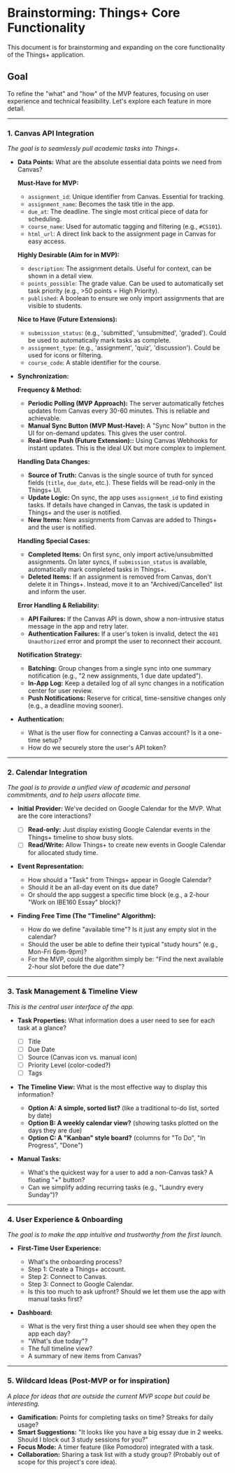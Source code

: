 # Brainstorming: Things+ Core Functionality

This document is for brainstorming and expanding on the core functionality of the Things+ application.

## Goal
To refine the "what" and "how" of the MVP features, focusing on user experience and technical feasibility. Let's explore each feature in more detail.

---

### 1. Canvas API Integration

*The goal is to seamlessly pull academic tasks into Things+.*

- **Data Points:** What are the absolute essential data points we need from Canvas?

  **Must-Have for MVP:**
  - `assignment_id`: Unique identifier from Canvas. Essential for tracking.
  - `assignment_name`: Becomes the task title in the app.
  - `due_at`: The deadline. The single most critical piece of data for scheduling.
  - `course_name`: Used for automatic tagging and filtering (e.g., `#CS101`).
  - `html_url`: A direct link back to the assignment page in Canvas for easy access.

  **Highly Desirable (Aim for in MVP):**
  - `description`: The assignment details. Useful for context, can be shown in a detail view.
  - `points_possible`: The grade value. Can be used to automatically set task priority (e.g., >50 points = High Priority).
  - `published`: A boolean to ensure we only import assignments that are visible to students.

  **Nice to Have (Future Extensions):**
  - `submission_status`: (e.g., 'submitted', 'unsubmitted', 'graded'). Could be used to automatically mark tasks as complete.
  - `assignment_type`: (e.g., 'assignment', 'quiz', 'discussion'). Could be used for icons or filtering.
  - `course_code`: A stable identifier for the course.

- **Synchronization:**

  **Frequency & Method:**
  - **Periodic Polling (MVP Approach):** The server automatically fetches updates from Canvas every 30-60 minutes. This is reliable and achievable.
  - **Manual Sync Button (MVP Must-Have):** A "Sync Now" button in the UI for on-demand updates. This gives the user control.
  - **Real-time Push (Future Extension)::** Using Canvas Webhooks for instant updates. This is the ideal UX but more complex to implement.

  **Handling Data Changes:**
  - **Source of Truth:** Canvas is the single source of truth for synced fields (`title`, `due_date`, etc.). These fields will be read-only in the Things+ UI.
  - **Update Logic:** On sync, the app uses `assignment_id` to find existing tasks. If details have changed in Canvas, the task is updated in Things+ and the user is notified.
  - **New Items:** New assignments from Canvas are added to Things+ and the user is notified.

  **Handling Special Cases:**
  - **Completed Items:** On first sync, only import active/unsubmitted assignments. On later syncs, if `submission_status` is available, automatically mark completed tasks in Things+.
  - **Deleted Items:** If an assignment is removed from Canvas, don't delete it in Things+. Instead, move it to an "Archived/Cancelled" list and inform the user.

  **Error Handling & Reliability:**
  - **API Failures:** If the Canvas API is down, show a non-intrusive status message in the app and retry later.
  - **Authentication Failures:** If a user's token is invalid, detect the `401 Unauthorized` error and prompt the user to reconnect their account.

  **Notification Strategy:**
  - **Batching:** Group changes from a single sync into one summary notification (e.g., "2 new assignments, 1 due date updated").
  - **In-App Log:** Keep a detailed log of all sync changes in a notification center for user review.
  - **Push Notifications:** Reserve for critical, time-sensitive changes only (e.g., a deadline moving sooner).

- **Authentication:**
  - What is the user flow for connecting a Canvas account? Is it a one-time setup?
  - How do we securely store the user's API token?

---

### 2. Calendar Integration

*The goal is to provide a unified view of academic and personal commitments, and to help users allocate time.*

- **Initial Provider:** We've decided on Google Calendar for the MVP. What are the core interactions?
  - [ ] **Read-only:** Just display existing Google Calendar events in the Things+ timeline to show busy slots.
  - [ ] **Read/Write:** Allow Things+ to create new events in Google Calendar for allocated study time.

- **Event Representation:**
  - How should a "Task" from Things+ appear in Google Calendar?
  - Should it be an all-day event on its due date?
  - Or should the app suggest a specific time block (e.g., a 2-hour "Work on IBE160 Essay" block)?

- **Finding Free Time (The "Timeline" Algorithm):**
  - How do we define "available time"? Is it just any empty slot in the calendar?
  - Should the user be able to define their typical "study hours" (e.g., Mon-Fri 6pm-9pm)?
  - For the MVP, could the algorithm simply be: "Find the next available 2-hour slot before the due date"?

---

### 3. Task Management & Timeline View

*This is the central user interface of the app.*

- **Task Properties:** What information does a user need to see for each task at a glance?
  - [ ] Title
  - [ ] Due Date
  - [ ] Source (Canvas icon vs. manual icon)
  - [ ] Priority Level (color-coded?)
  - [ ] Tags

- **The Timeline View:** What is the most effective way to display this information?
  - **Option A: A simple, sorted list?** (like a traditional to-do list, sorted by date)
  - **Option B: A weekly calendar view?** (showing tasks plotted on the days they are due)
  - **Option C: A "Kanban" style board?** (columns for "To Do", "In Progress", "Done")

- **Manual Tasks:**
  - What's the quickest way for a user to add a non-Canvas task? A floating "+" button?
  - Can we simplify adding recurring tasks (e.g., "Laundry every Sunday")?

---

### 4. User Experience & Onboarding

*The goal is to make the app intuitive and trustworthy from the first launch.*

- **First-Time User Experience:**
  - What's the onboarding process?
  - Step 1: Create a Things+ account.
  - Step 2: Connect to Canvas.
  - Step 3: Connect to Google Calendar.
  - Is this too much to ask upfront? Should we let them use the app with manual tasks first?

- **Dashboard:**
  - What is the very first thing a user should see when they open the app each day?
  - "What's due today"?
  - The full timeline view?
  - A summary of new items from Canvas?

---

### 5. Wildcard Ideas (Post-MVP or for inspiration)

*A place for ideas that are outside the current MVP scope but could be interesting.*

- **Gamification:** Points for completing tasks on time? Streaks for daily usage?
- **Smart Suggestions:** "It looks like you have a big essay due in 2 weeks. Should I block out 3 study sessions for you?"
- **Focus Mode:** A timer feature (like Pomodoro) integrated with a task.
- **Collaboration:** Sharing a task list with a study group? (Probably out of scope for this project's core idea).
